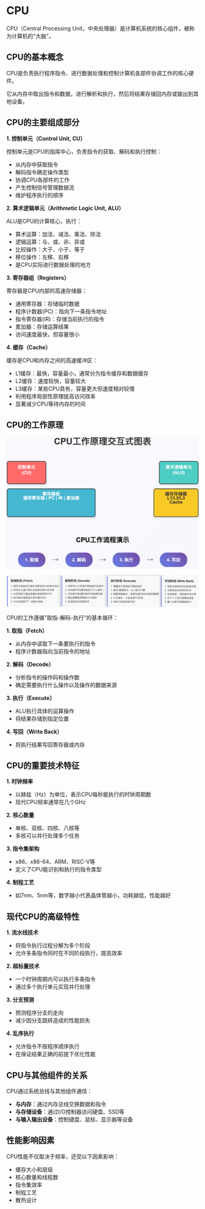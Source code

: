 # CPU

CPU（Central Processing Unit，中央处理器）是计算机系统的核心组件，被称为计算机的"大脑"。

## CPU的基本概念

CPU是负责执行程序指令、进行数据处理和控制计算机各部件协调工作的核心硬件。

它从内存中取出指令和数据，进行解析和执行，然后将结果存储回内存或输出到其他设备。

## CPU的主要组成部分

**1. 控制单元（Control Unit, CU）**

控制单元是CPU的指挥中心，负责指令的获取、解码和执行控制：

- 从内存中获取指令
- 解码指令确定操作类型
- 协调CPU各部件的工作
- 产生控制信号管理数据流
- 维护程序执行的顺序

**2. 算术逻辑单元（Arithmetic Logic Unit, ALU）**

ALU是CPU的计算核心，执行：

- 算术运算：加法、减法、乘法、除法
- 逻辑运算：与、或、非、异或
- 比较操作：大于、小于、等于
- 移位操作：左移、右移
- 是CPU实际进行数据处理的地方

**3. 寄存器组（Registers）**

寄存器是CPU内部的高速存储器：

- 通用寄存器：存储临时数据
- 程序计数器(PC)：指向下一条指令地址
- 指令寄存器(IR)：存储当前执行的指令
- 累加器：存储运算结果
- 访问速度最快，但容量很小

**4. 缓存（Cache）**

缓存是CPU和内存之间的高速缓冲区：

- L1缓存：最快，容量最小，通常分为指令缓存和数据缓存
- L2缓存：速度较快，容量较大
- L3缓存：某些CPU具有，容量更大但速度相对较慢
- 利用程序局部性原理提高访问效率
- 显著减少CPU等待内存的时间

## CPU的工作原理

![image-20250917204448375](assets/image-20250917204448375.png)

![image-20250909211345104](assets/image-20250909211345104.png)

CPU的工作遵循"取指-解码-执行"的基本循环：

**1. 取指（Fetch）**

- 从内存中读取下一条要执行的指令
- 程序计数器指向当前指令的地址

**2. 解码（Decode）**

- 分析指令的操作码和操作数
- 确定需要执行什么操作以及操作的数据来源

**3. 执行（Execute）**

- ALU执行具体的运算操作
- 将结果存储到指定位置

**4. 写回（Write Back）**

- 将执行结果写回寄存器或内存

## CPU的重要技术特征

**1. 时钟频率**

- 以赫兹（Hz）为单位，表示CPU每秒能执行的时钟周期数
- 现代CPU频率通常在几个GHz

**2. 核心数量**

- 单核、双核、四核、八核等
- 多核可以并行处理多个任务

**3. 指令集架构**

- x86、x86-64、ARM、RISC-V等
- 定义了CPU能识别和执行的指令类型

**4. 制程工艺**

- 如7nm、5nm等，数字越小代表晶体管越小，功耗越低，性能越好

## 现代CPU的高级特性

**1. 流水线技术**

- 将指令执行过程分解为多个阶段
- 允许多条指令同时在不同阶段执行，提高效率

**2. 超标量技术**

- 一个时钟周期内可以执行多条指令
- 通过多个执行单元实现并行处理

**3. 分支预测**

- 预测程序分支的走向
- 减少因分支跳转造成的性能损失

**4. 乱序执行**

- 允许指令不按程序顺序执行
- 在保证结果正确的前提下优化性能

## CPU与其他组件的关系

CPU通过系统总线与其他组件通信：

- **与内存**：通过内存总线交换数据和指令
- **与存储设备**：通过I/O控制器访问硬盘、SSD等
- **与输入输出设备**：控制键盘、鼠标、显示器等设备

## 性能影响因素

CPU性能不仅取决于频率，还受以下因素影响：

- 缓存大小和层级
- 核心数量和线程数
- 指令集效率
- 制程工艺
- 散热设计